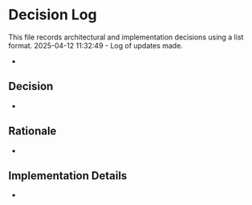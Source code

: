 # Decision Log

This file records architectural and implementation decisions using a list format.
2025-04-12 11:32:49 - Log of updates made.

*

## Decision

*

## Rationale 

*

## Implementation Details

*